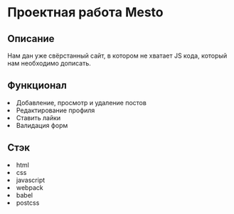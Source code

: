 <h1>Проектная работа Mesto</h1>
<h2>Описание</h2>
Нам дан уже свёрстанный сайт, в котором не хватает JS кода, который нам необходимо дописать.

<h2>Функционал</h2>
<li>Добавление, просмотр и удаление постов</li>
<li>Редактирование профиля</li>
<li>Cтавить лайки</li>
<li>Валидация форм</li>

<h2>Стэк</h2>
<li>html</li>
<li>css</li>
<li>javascript</li>
<li>webpack</li>
<li>babel</li>
<li>postcss</li>
